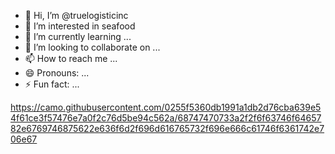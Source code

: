 - 👋 Hi, I’m @truelogisticinc
- 👀 I’m interested in seafood
- 🌱 I’m currently learning ...
- 💞️ I’m looking to collaborate on ...
- 📫 How to reach me ...
- 😄 Pronouns: ...
- ⚡ Fun fact: ...

https://camo.githubusercontent.com/0255f5360db1991a1db2d76cba639e54f61ce3f57476e7a0f2c76d5be94c562a/68747470733a2f2f6f63746f6465782e6769746875622e636f6d2f696d616765732f696e666c61746f6361742e706e67

<!---
truelogisticinc/truelogisticinc is a ✨ special ✨ repository because its `README.md` (this file) appears on your GitHub profile.
You can click the Preview link to take a look at your changes.
--->
